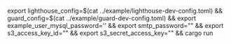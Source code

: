 export lighthouse_config=$(cat ../example/lighthouse-dev-config.toml) && guard_config=$(cat ../example/guard-dev-config.toml) && export example_user_mysql_password='' && export smtp_password="" && export s3_access_key_id="" && export s3_secret_access_key="" && cargo run